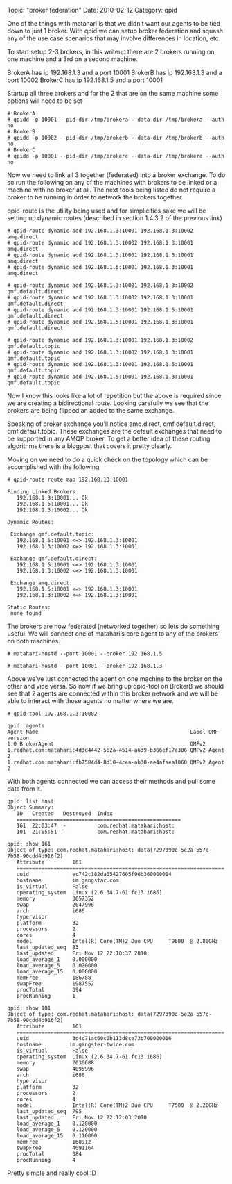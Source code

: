 Topic: "broker federation"
Date: 2010-02-12
Category: qpid

One of the things with matahari is that we didn’t want our agents to be tied down to just 1 broker. With qpid we can setup broker federation and squash any of the use case scenarios that may involve differences in location, etc.

To start setup 2-3 brokers, in this writeup there are 2 brokers running on one machine and a 3rd on a second machine.

BrokerA has ip 192.168.1.3 and a port 10001
BrokerB has ip 192.168.1.3 and a port 10002
BrokerC has ip 192.168.1.5 and a port 10001


Startup all three brokers and for the 2 that are on the same machine some options will need to be set

    # BrokerA
    # qpidd -p 10001 --pid-dir /tmp/brokera --data-dir /tmp/brokera --auth no
    # BrokerB
    # qpidd -p 10002 --pid-dir /tmp/brokerb --data-dir /tmp/brokerb --auth no
    # BrokerC
    # qpidd -p 10001 --pid-dir /tmp/brokerc --data-dir /tmp/brokerc --auth no

Now we need to link all 3 together (federated) into a broker exchange. To do so run the following on any of the machines with brokers to be linked or a machine with no broker at all. The next tools being listed do not require a broker to be running in order to network the brokers together.

qpid-route is the utility being used and for simplicities sake we will be setting up dynamic routes (described in section 1.4.3.2 of the previous link)

    # qpid-route dynamic add 192.168.1.3:10001 192.168.1.3:10002 amq.direct
    # qpid-route dynamic add 192.168.1.3:10002 192.168.1.3:10001 amq.direct
    # qpid-route dynamic add 192.168.1.3:10001 192.168.1.5:10001 amq.direct
    # qpid-route dynamic add 192.168.1.5:10001 192.168.1.3:10001 amq.direct
    
    # qpid-route dynamic add 192.168.1.3:10001 192.168.1.3:10002 qmf.default.direct
    # qpid-route dynamic add 192.168.1.3:10002 192.168.1.3:10001 qmf.default.direct
    # qpid-route dynamic add 192.168.1.3:10001 192.168.1.5:10001 qmf.default.direct
    # qpid-route dynamic add 192.168.1.5:10001 192.168.1.3:10001 qmf.default.direct
    
    # qpid-route dynamic add 192.168.1.3:10001 192.168.1.3:10002 qmf.default.topic
    # qpid-route dynamic add 192.168.1.3:10002 192.168.1.3:10001 qmf.default.topic
    # qpid-route dynamic add 192.168.1.3:10001 192.168.1.5:10001 qmf.default.topic
    # qpid-route dynamic add 192.168.1.5:10001 192.168.1.3:10001 qmf.default.topic

Now I know this looks like a lot of repetition but the above is required since we are creating a bidirectional route. Looking carefully we see that the brokers are being flipped an added to the same exchange.

Speaking of broker exchange you’ll notice amq.direct, qmf.default.direct, qmf.default.topic. These exchanges are the default exchanges that need to be supported in any AMQP broker. To get a better idea of these routing algorithms there is a blogpost that covers it pretty clearly.

Moving on we need to do a quick check on the topology which can be accomplished with the following

    # qpid-route route map 192.168.13:10001
    
    Finding Linked Brokers:
       192.168.1.3:10001... Ok
       192.168.1.5:10001... Ok
       192.168.1.3:10002... Ok
    
    Dynamic Routes:
    
     Exchange qmf.default.topic:
       192.168.1.5:10001 <=> 192.168.1.3:10001
       192.168.1.3:10002 <=> 192.168.1.3:10001
    
     Exchange qmf.default.direct:
       192.168.1.5:10001 <=> 192.168.1.3:10001
       192.168.1.3:10002 <=> 192.168.1.3:10001
    
     Exchange amq.direct:
       192.168.1.5:10001 <=> 192.168.1.3:10001
       192.168.1.3:10002 <=> 192.168.1.3:10001
    
    Static Routes:
     none found

The brokers are now federated (networked together) so lets do something useful. We will connect one of matahari’s core agent to any of the brokers on both machines.

    # matahari-hostd --port 10001 --broker 192.168.1.5
    
    # matahari-hostd --port 10001 --broker 192.168.1.3

Above we’ve just connected the agent on one machine to the broker on the other and vice versa. So now if we bring up qpid-tool on BrokerB we should see that 2 agents are connected within this broker network and we will be able to interact with those agents no matter where we are.

    # qpid-tool 192.168.1.3:10002
    
    qpid: agents
    Agent Name                                                 Label QMF version
    1.0 BrokerAgent                                            QMFv2
    1.redhat.com:matahari:4d3d4442-562a-4514-a639-b366ef17e306 QMFv2 Agent 2
    1.redhat.com:matahari:fb7584d4-8d10-4cea-ab30-ae4afaea1060 QMFv2 Agent 2

With both agents connected we can access their methods and pull some data from it.

    qpid: list host
    Object Summary:
       ID   Created   Destroyed  Index
       =====================================================
       161  22:03:47  -          com.redhat.matahari:host:
       101  21:05:51  -          com.redhat.matahari:host:
    
    qpid: show 161
    Object of type: com.redhat.matahari:host:_data(7297d90c-5e2a-557c-7b58-90cdd4d916f2)
       Attribute         161
       ===================================================================
       uuid              ec742c182da05427605f96b300000014
       hostname          im.gangstar.com
       is_virtual        False
       operating_system  Linux (2.6.34.7-61.fc13.i686)
       memory            3057352
       swap              2047996
       arch              i686
       hypervisor       
       platform          32
       processors        2
       cores             4
       model             Intel(R) Core(TM)2 Duo CPU     T9600  @ 2.80GHz
       last_updated_seq  83
       last_updated      Fri Nov 12 22:10:37 2010
       load_average_1    0.000000
       load_average_5    0.020000
       load_average_15   0.000000
       memFree           186788
       swapFree          1987552
       procTotal         394
       procRunning       1
    
    qpid: show 101
    Object of type: com.redhat.matahari:host:_data(7297d90c-5e2a-557c-7b58-90cdd4d916f2)
       Attribute         101
       ===================================================================
       uuid              3d4c71ac60c0b113d8ce73b700000016
       hostname         im.gangster-twice.com
       is_virtual        False
       operating_system  Linux (2.6.34.7-61.fc13.i686)
       memory            2036688
       swap              4095996
       arch              i686
       hypervisor       
       platform          32
       processors        2
       cores             4
       model             Intel(R) Core(TM)2 Duo CPU     T7500  @ 2.20GHz
       last_updated_seq  795
       last_updated      Fri Nov 12 22:12:03 2010
       load_average_1    0.120000
       load_average_5    0.120000
       load_average_15   0.110000
       memFree           168912
       swapFree          4091164
       procTotal         384
       procRunning       4


Pretty simple and really cool :D
